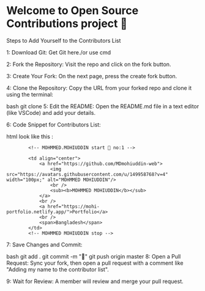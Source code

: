# Welcome to Open Source Contributions project 🌟

Steps to Add Yourself to the Contributors List

1: Download Git: Get Git here./or use cmd

2: Fork the Repository: Visit the repo and click on the fork button.

3: Create Your Fork: On the next page, press the create fork button.

4: Clone the Repository: Copy the URL from your forked repo and clone it using the terminal:

bash
git clone <URL you copied>
5: Edit the README: Open the README.md file in a text editor (like VSCode) and add your details.

6: Code Snippet for Contributors List:

html look like this :

<!-- copy it and replace the text -->
            <!-- MOHMMED.MOHIUDDIN start 🌟 no:1 -->

            <td align="center">
                <a href="https://github.com/MDmohiuddin-web">
                    <img src="https://avatars.githubusercontent.com/u/149958768?v=4" width="100px;" alt="MOHMMED MOHIUDDIN"/>
                    <br />
                    <sub><b>MOHMMED MOHIUDDIN</b></sub>
                </a>
                <br />
                <a href="https://mohi-portfolio.netlify.app/">Portfolio</a>
                <br />
                <span>Bangladesh</span>
            </td>
            <!-- MOHMMED MOHIUDDIN stop -->

7: Save Changes and Commit:

bash
git add .
git commit -m "<your name>🌟"
git push origin master
8: Open a Pull Request: Sync your fork, then open a pull request with a comment like "Adding my name to the contributor list".

9: Wait for Review: A member will review and merge your pull request.

